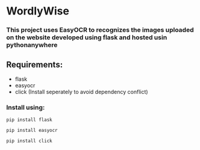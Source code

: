 # WordlyWise

### This project uses EasyOCR to recognizes the images uploaded on the website developed using flask and hosted usin pythonanywhere

## Requirements:
- flask
- easyocr
- click (Install seperately to avoid dependency conflict)

### Install using:

`pip install flask`

`pip install easyocr`

`pip install click`

